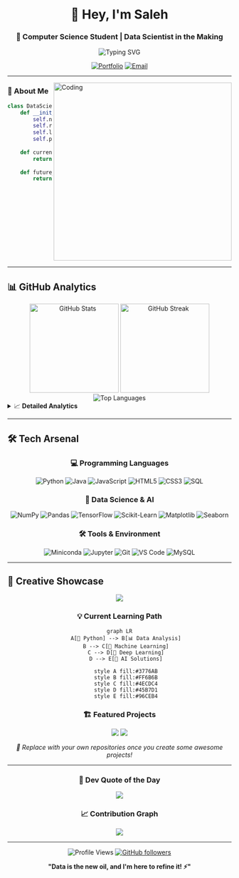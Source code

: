 <div align="center">

# 👋 Hey, I'm Saleh

### 🚀 Computer Science Student | Data Scientist in the Making

<img src="https://readme-typing-svg.herokuapp.com?font=Fira+Code&pause=1000&color=58A6FF&center=true&vCenter=true&width=435&lines=CS+Student+%7C+Data+Science+Enthusiast;Building+AI-Powered+Solutions;Always+Learning%2C+Always+Growing" alt="Typing SVG" />

[![Portfolio](https://img.shields.io/badge/🌐_Portfolio-000000?style=for-the-badge&logo=github&logoColor=white)](https://salehalomair.github.io/MyWebsite/)
[![Email](https://img.shields.io/badge/📧_Email_Me-EA4335?style=for-the-badge&logo=gmail&logoColor=white)](mailto:salehomair1424@gmail.com)

</div>

---

<img align="right" alt="Coding" width="400" src="https://raw.githubusercontent.com/abhisheknaiidu/abhisheknaiidu/master/code.gif">

### 🎯 About Me

```python
class DataScientist:
    def __init__(self):
        self.name = "Saleh Alomair"
        self.role = "CS Student & Future Data Scientist"
        self.language_spoken = ["ar_SA", "en_US"]
        self.passions = ["Machine Learning", "Web Development", "Clean Code"]
        
    def current_focus(self):
        return ["Deep Learning", "Data Visualization", "Backend Systems"]
        
    def future_goals(self):
        return "Becoming a top-tier data scientist 📊🚀"
```

<br clear="right"/>

---

## 📊 GitHub Analytics

<div align="center">
  <picture>
    <source media="(prefers-color-scheme: dark)" srcset="https://github-readme-stats.vercel.app/api?username=SalehAlomair&show_icons=true&theme=tokyonight&bg_color=0D1117&border_color=21262D&icon_color=58A6FF&title_color=58A6FF&text_color=C9D1D9&include_all_commits=true&count_private=true&hide_border=true&border_radius=10">
    <img height="200" src="https://github-readme-stats.vercel.app/api?username=SalehAlomair&show_icons=true&theme=tokyonight&bg_color=0D1117&border_color=21262D&icon_color=58A6FF&title_color=58A6FF&text_color=C9D1D9&include_all_commits=true&count_private=true&hide_border=true&border_radius=10" alt="GitHub Stats">
  </picture>
  
  <picture>
    <source media="(prefers-color-scheme: dark)" srcset="https://github-readme-streak-stats.herokuapp.com/?user=SalehAlomair&theme=dark&background=0d1117&border=30363d&stroke=58a6ff&ring=58a6ff&fire=f85149&currStreakNum=ffffff&sideNums=ffffff&currStreakLabel=58a6ff&sideLabels=8b949e&dates=8b949e">
    <img height="200" src="https://github-readme-streak-stats.herokuapp.com/?user=SalehAlomair&theme=dark&background=0d1117&border=30363d&stroke=58a6ff&ring=58a6ff&fire=f85149&currStreakNum=ffffff&sideNums=ffffff&currStreakLabel=58a6ff&sideLabels=8b949e&dates=8b949e" alt="GitHub Streak">
  </picture>
</div>

<div align="center">
  <picture>
    <source media="(prefers-color-scheme: dark)" srcset="https://github-readme-stats.vercel.app/api/top-langs/?username=SalehAlomair&layout=donut-vertical&theme=tokyonight&bg_color=0D1117&border_color=21262D&title_color=58A6FF&text_color=C9D1D9&langs_count=8&hide_border=true&border_radius=10">
    <img src="https://github-readme-stats.vercel.app/api/top-langs/?username=SalehAlomair&layout=donut-vertical&theme=tokyonight&bg_color=0D1117&border_color=21262D&title_color=58A6FF&text_color=C9D1D9&langs_count=8&hide_border=true&border_radius=10" alt="Top Languages">
  </picture>
</div>

<details>
<summary>📈 <b>Detailed Analytics</b></summary>
<br>
<div align="center">
  <img src="https://github-profile-summary-cards.vercel.app/api/cards/profile-details?username=SalehAlomair&theme=github_dark" alt="Activity Graph"/>
</div>
</details>

---

## 🛠️ Tech Arsenal

<div align="center">

### 💻 Programming Languages
![Python](https://img.shields.io/badge/Python-3776AB?style=for-the-badge&logo=python&logoColor=white)
![Java](https://img.shields.io/badge/Java-ED8B00?style=for-the-badge&logo=openjdk&logoColor=white)
![JavaScript](https://img.shields.io/badge/JavaScript-F7DF1E?style=for-the-badge&logo=javascript&logoColor=black)
![HTML5](https://img.shields.io/badge/HTML5-E34F26?style=for-the-badge&logo=html5&logoColor=white)
![CSS3](https://img.shields.io/badge/CSS3-1572B6?style=for-the-badge&logo=css3&logoColor=white)
![SQL](https://img.shields.io/badge/SQL-4479A1?style=for-the-badge&logo=mysql&logoColor=white)

### 🤖 Data Science & AI
![NumPy](https://img.shields.io/badge/NumPy-013243?style=for-the-badge&logo=numpy&logoColor=white)
![Pandas](https://img.shields.io/badge/Pandas-150458?style=for-the-badge&logo=pandas&logoColor=white)
![TensorFlow](https://img.shields.io/badge/TensorFlow-FF6F00?style=for-the-badge&logo=tensorflow&logoColor=white)
![Scikit-Learn](https://img.shields.io/badge/Scikit--Learn-F7931E?style=for-the-badge&logo=scikit-learn&logoColor=white)
![Matplotlib](https://img.shields.io/badge/Matplotlib-11557c?style=for-the-badge&logo=python&logoColor=white)
![Seaborn](https://img.shields.io/badge/Seaborn-3776AB?style=for-the-badge&logo=python&logoColor=white)

### 🛠️ Tools & Environment
![Miniconda](https://img.shields.io/badge/Miniconda-44A833?style=for-the-badge&logo=anaconda&logoColor=white)
![Jupyter](https://img.shields.io/badge/Jupyter-F37626?style=for-the-badge&logo=jupyter&logoColor=white)
![Git](https://img.shields.io/badge/Git-F05032?style=for-the-badge&logo=git&logoColor=white)
![VS Code](https://img.shields.io/badge/VS%20Code-007ACC?style=for-the-badge&logo=visual-studio-code&logoColor=white)
![MySQL](https://img.shields.io/badge/MySQL-4479A1?style=for-the-badge&logo=mysql&logoColor=white)

</div>

---

## 🎨 Creative Showcase

<div align="center">
  <img src="https://capsule-render.vercel.app/api?type=waving&color=gradient&height=100&section=header&text=Data%20Science%20Journey&fontSize=30&fontAlignY=35&desc=Transforming%20Data%20into%20Insights&descAlignY=55&descAlign=50" />
</div>

<div align="center">
  
### 💡 Current Learning Path
  
```mermaid
graph LR
    A[🐍 Python] --> B[📊 Data Analysis]
    B --> C[🤖 Machine Learning]
    C --> D[🧠 Deep Learning]
    D --> E[🚀 AI Solutions]
    
    style A fill:#3776AB
    style B fill:#FF6B6B
    style C fill:#4ECDC4
    style D fill:#45B7D1
    style E fill:#96CEB4
```

### 🏗️ Featured Projects
  
<div align="center">
  <img src="https://github-readme-stats.vercel.app/api/pin/?username=torvalds&repo=linux&theme=dark&bg_color=0d1117&title_color=58a6ff&text_color=c9d1d9&icon_color=58a6ff&border_color=30363d" />
  <img src="https://github-readme-stats.vercel.app/api/pin/?username=microsoft&repo=vscode&theme=dark&bg_color=0d1117&title_color=58a6ff&text_color=c9d1d9&icon_color=58a6ff&border_color=30363d" />
</div>

<p align="center">
  <i>🚀 Replace with your own repositories once you create some awesome projects!</i>
</p>

</div>

---

<div align="center">

### 💭 Dev Quote of the Day
<img src="https://quotes-github-readme.vercel.app/api?type=horizontal&theme=tokyonight&border=true" />

### 📈 Contribution Graph
<img src="https://github-readme-stats.vercel.app/api/wakatime?username=SalehAlomair&theme=tokyonight&hide_border=true" />

---

![Profile Views](https://komarev.com/ghpvc/?username=SalehAlomair&color=58A6FF&style=for-the-badge)
[![GitHub followers](https://img.shields.io/github/followers/SalehAlomair?logo=GitHub&style=for-the-badge)](https://github.com/SalehAlomair)

**"Data is the new oil, and I'm here to refine it! ⚡"**

</div>
